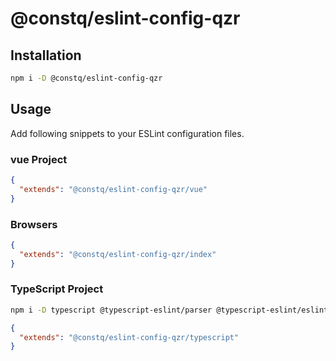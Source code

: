 # @constq/eslint-config-qzr

## Installation

```bash
npm i -D @constq/eslint-config-qzr
```

## Usage

Add following snippets to your ESLint configuration files.

### vue Project

```json
{
  "extends": "@constq/eslint-config-qzr/vue"
}
```

### Browsers

```json
{
  "extends": "@constq/eslint-config-qzr/index"
}
```

### TypeScript Project

```bash
npm i -D typescript @typescript-eslint/parser @typescript-eslint/eslint-plugin
```

```json
{
  "extends": "@constq/eslint-config-qzr/typescript"
}
```
